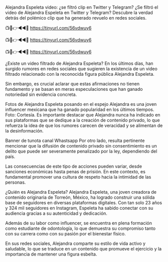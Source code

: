 Alejandra Espeleta video: ¿se filtró clip en Twitter y Telegram?
¿Se filtró el video de Alejandra Espeleta en Twitter y Telegram? Descubre la verdad detrás del polémico clip que ha generado revuelo en redes sociales.


📺📱👉◄◄🔴 https://tinyurl.com/56vdwuy6

📺📱👉◄◄🔴 https://tinyurl.com/56vdwuy6

📺📱👉◄◄🔴 https://tinyurl.com/56vdwuy6


¿Existe un video filtrado de Alejandra Espeleta?
En los últimos días, han surgido rumores en redes sociales que sugieren la existencia de un video filtrado relacionado con la reconocida figura pública Alejandra Espeleta.

Sin embargo, es crucial aclarar que estas afirmaciones no tienen fundamento y se basan en meras especulaciones que han ganado notoriedad sin evidencia concreta.

Fotos de Alejandra Espeleta posando en el espejo 
Alejandra es una joven influencer mexicana que ha ganado popularidad en los últimos tiempos. Foto: Cortesía.
Es importante destacar que Alejandra nunca ha indicado en sus plataformas que se dedique a la creación de contenido privado, lo que refuerza la idea de que los rumores carecen de veracidad y se alimentan de la desinformación.

Banner de tunota canal Whastsapp
Por otro lado, resulta pertinente mencionar que la difusión de contenido privado sin consentimiento es un delito que puede ser severamente penalizado por la ley, dependiendo del país.

Las consecuencias de este tipo de acciones pueden variar, desde sanciones económicas hasta penas de prisión. En este contexto, es fundamental promover una cultura de respeto hacia la intimidad de las personas.

¿Quién es Alejandra Espeleta?
Alejandra Espeleta, una joven creadora de contenido originaria de Torreón, México, ha logrado construir una sólida base de seguidores en diversas plataformas digitales. Con tan solo 23 años y 324 mil seguidores en Instagram, Espeleta ha sabido conectar con su audiencia gracias a su autenticidad y dedicación.


Además de su labor como influencer, se encuentra en plena formación como estudiante de odontología, lo que demuestra su compromiso tanto con su carrera como con su pasión por el bienestar físico.

En sus redes sociales, Alejandra comparte su estilo de vida activo y saludable, lo que se traduce en un contenido que promueve el ejercicio y la importancia de mantener una figura esbelta.

